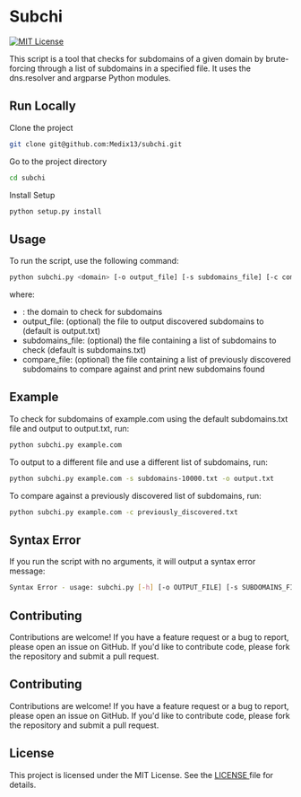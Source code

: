 # Subchi

[![MIT License](https://img.shields.io/badge/License-MIT-green.svg)](https://choosealicense.com/licenses/mit/)

This script is a tool that checks for subdomains of a given domain by brute-forcing through a list of subdomains in a specified file. It uses the dns.resolver and argparse Python modules.

## Run Locally

Clone the project

```bash
git clone git@github.com:Medix13/subchi.git
```

Go to the project directory

```bash
cd subchi
```

Install Setup

```bash
python setup.py install
```

## Usage

To run the script, use the following command:

```bash
python subchi.py <domain> [-o output_file] [-s subdomains_file] [-c compare_file]
```

where:

- <domain>: the domain to check for subdomains
- output_file: (optional) the file to output discovered subdomains to (default is output.txt)
- subdomains_file: (optional) the file containing a list of subdomains to check (default is subdomains.txt)
- compare_file: (optional) the file containing a list of previously discovered subdomains to compare against and print new subdomains found

## Example

To check for subdomains of example.com using the default subdomains.txt file and output to output.txt, run:

```bash
python subchi.py example.com
```

To output to a different file and use a different list of subdomains, run:

```bash
python subchi.py example.com -s subdomains-10000.txt -o output.txt
```

To compare against a previously discovered list of subdomains, run:

```bash
python subchi.py example.com -c previously_discovered.txt
```

## Syntax Error

If you run the script with no arguments, it will output a syntax error message:

```bash
Syntax Error - usage: subchi.py [-h] [-o OUTPUT_FILE] [-s SUBDOMAINS_FILE] [-c COMPARE_FILE] domain
```

## Contributing

Contributions are welcome! If you have a feature request or a bug to report, please open an issue on GitHub. If you'd like to contribute code, please fork the repository and submit a pull request.

## Contributing

Contributions are welcome! If you have a feature request or a bug to report, please open an issue on GitHub. If you'd like to contribute code, please fork the repository and submit a pull request.

## License

This project is licensed under the MIT License. See the [LICENSE ](LICENSE.md) file for details.
